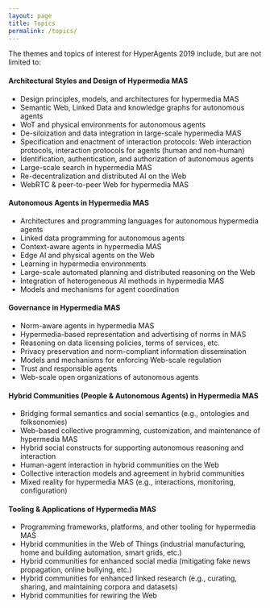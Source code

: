 ```yaml
---
layout: page
title: Topics
permalink: /topics/
---
```

The themes and topics of interest for HyperAgents 2019 include, but are not limited to:

#### Architectural Styles and Design of Hypermedia MAS
* Design principles, models, and architectures for hypermedia MAS
* Semantic Web, Linked Data and knowledge graphs for autonomous agents
* WoT and physical environments for autonomous agents
* De-siloization and data integration in large-scale hypermedia MAS
* Specification and enactment of interaction protocols: Web interaction protocols, interaction protocols for agents (human and non-human)
* Identification, authentication, and authorization of autonomous agents
* Large-scale search in hypermedia MAS
* Re-decentralization and distributed AI on the Web
* WebRTC &amp; peer-to-peer Web for hypermedia MAS

#### Autonomous Agents in Hypermedia MAS
* Architectures and programming languages for autonomous hypermedia agents
* Linked data programming for autonomous agents
* Context-aware agents in hypermedia MAS
* Edge AI and physical agents on the Web
* Learning in hypermedia environments
* Large-scale automated planning and distributed reasoning on the Web
* Integration of heterogeneous AI methods in hypermedia MAS
* Models and mechanisms for agent coordination

#### Governance in Hypermedia MAS
* Norm-aware agents in hypermedia MAS
* Hypermedia-based representation and advertising of norms in MAS
* Reasoning on data licensing policies, terms of services, etc.
* Privacy preservation and norm-compliant information dissemination
* Models and mechanisms for enforcing Web-scale regulation
* Trust and responsible agents
* Web-scale open organizations of autonomous agents

#### Hybrid Communities (People &amp; Autonomous Agents) in Hypermedia MAS
* Bridging formal semantics and social semantics (e.g., ontologies and folksonomies)
* Web-based collective programming, customization, and maintenance of hypermedia MAS
* Hybrid social constructs for supporting autonomous reasoning and interaction
* Human-agent interaction in hybrid communities on the Web
* Collective interaction models and agreement in hybrid communities
* Mixed reality for hypermedia MAS (e.g., interactions, monitoring, configuration)

#### Tooling &amp; Applications of Hypermedia MAS
* Programming frameworks, platforms, and other tooling for hypermedia MAS
* Hybrid communities in the Web of Things (industrial manufacturing, home and building automation, smart grids, etc.)
* Hybrid communities for enhanced social media (mitigating fake news propagation, online bullying, etc.)
* Hybrid communities for enhanced linked research (e.g., curating, sharing, and maintaining corpora and datasets)
* Hybrid communities for rewiring the Web